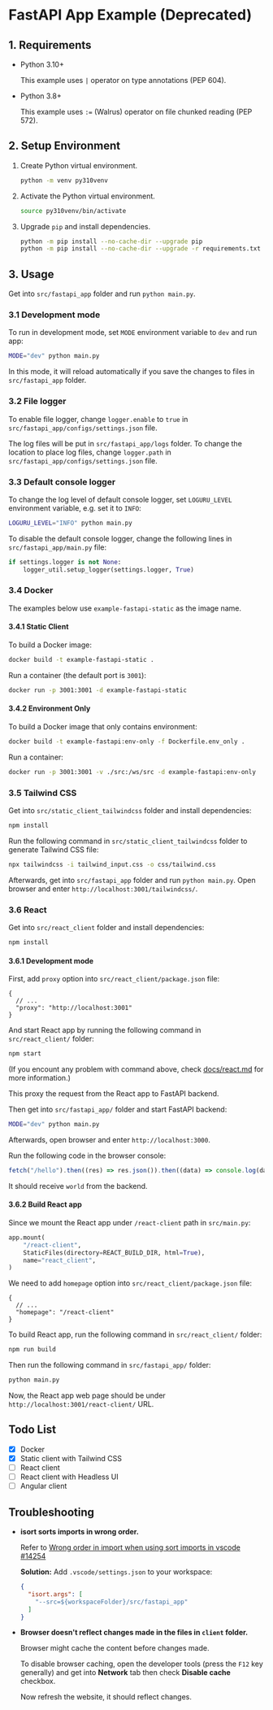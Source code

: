 # FastAPI App Example (Deprecated)

## 1. Requirements

- Python 3.10+

    This example uses `|` operator on type annotations (PEP 604).

- Python 3.8+

    This example uses `:=` (Walrus) operator on file chunked reading (PEP 572).

## 2. Setup Environment

1. Create Python virtual environment.

    ```bash
    python -m venv py310venv
    ```

2. Activate the Python virtual environment.

    ```bash
    source py310venv/bin/activate
    ```

3. Upgrade `pip` and install dependencies.

    ```bash
    python -m pip install --no-cache-dir --upgrade pip
    python -m pip install --no-cache-dir --upgrade -r requirements.txt
    ```

## 3. Usage

Get into `src/fastapi_app` folder and run `python main.py`.

### 3.1 Development mode

To run in development mode, set `MODE` environment variable to `dev` and run
app:

```bash
MODE="dev" python main.py
```

In this mode, it will reload automatically if you save the changes to files in
`src/fastapi_app` folder.

### 3.2 File logger

To enable file logger, change `logger.enable` to `true` in
`src/fastapi_app/configs/settings.json` file.

The log files will be put in `src/fastapi_app/logs` folder.
To change the location to place log files, change `logger.path` in
`src/fastapi_app/configs/settings.json` file.

### 3.3 Default console logger

To change the log level of default console logger, set `LOGURU_LEVEL`
environment variable, e.g. set it to `INFO`:

```bash
LOGURU_LEVEL="INFO" python main.py
```

To disable the default console logger, change the following lines in
`src/fastapi_app/main.py` file:

```py
if settings.logger is not None:
    logger_util.setup_logger(settings.logger, True)
```

### 3.4 Docker

The examples below use `example-fastapi-static` as the image name.

#### 3.4.1 Static Client

To build a Docker image:

```bash
docker build -t example-fastapi-static .
```

Run a container (the default port is `3001`):

```bash
docker run -p 3001:3001 -d example-fastapi-static
```

#### 3.4.2 Environment Only

To build a Docker image that only contains environment:

```bash
docker build -t example-fastapi:env-only -f Dockerfile.env_only .
```

Run a container:

```bash
docker run -p 3001:3001 -v ./src:/ws/src -d example-fastapi:env-only
```

### 3.5 Tailwind CSS

Get into `src/static_client_tailwindcss` folder and install dependencies:

```bash
npm install
```

Run the following command in `src/static_client_tailwindcss` folder to generate
Tailwind CSS file:

```bash
npx tailwindcss -i tailwind_input.css -o css/tailwind.css
```

Afterwards, get into `src/fastapi_app` folder and run `python main.py`. Open
browser and enter `http://localhost:3001/tailwindcss/`.

### 3.6 React

Get into `src/react_client` folder and install dependencies:

```bash
npm install
```

#### 3.6.1 Development mode

First, add `proxy` option into `src/react_client/package.json` file:

```jsonc
{
  // ...
  "proxy": "http://localhost:3001"
}
```

And start React app by running the following command in `src/react_client/`
folder:

```bash
npm start
```

(If you encount any problem with command above, check [docs/react.md](./docs/react.md)
for more information.)

This proxy the request from the React app to FastAPI backend.

Then get into `src/fastapi_app/` folder and start FastAPI backend:

```bash
MODE="dev" python main.py
```

Afterwards, open browser and enter `http://localhost:3000`.

Run the following code in the browser console:

```js
fetch("/hello").then((res) => res.json()).then((data) => console.log(data));
```

It should receive `world` from the backend.

#### 3.6.2 Build React app

Since we mount the React app under `/react-client` path in `src/main.py`:

```python
app.mount(
    "/react-client",
    StaticFiles(directory=REACT_BUILD_DIR, html=True),
    name="react_client",
)
```

We need to add `homepage` option into `src/react_client/package.json` file:

```jsonc
{
  // ...
  "homepage": "/react-client"
}
```

To build React app, run the following command in `src/react_client/` folder:

```bash
npm run build
```

Then run the following command in `src/fastapi_app/` folder:

```bash
python main.py
```

Now, the React app web page should be under
`http://localhost:3001/react-client/` URL.

## Todo List

- [x] Docker
- [x] Static client with Tailwind CSS
- [ ] React client
- [ ] React client with Headless UI
- [ ] Angular client

## Troubleshooting

- **isort sorts imports in wrong order.**

    Refer to [Wrong order in import when using sort imports in vscode #14254](https://github.com/microsoft/vscode-python/issues/14254)

    **Solution:** Add `.vscode/settings.json` to your workspace:

    ```json
    {
      "isort.args": [
        "--src=${workspaceFolder}/src/fastapi_app"
      ]
    }
    ```

- **Browser doesn't reflect changes made in the files in `client` folder.**

  Browser might cache the content before changes made.

  To disable browser caching, open the developer tools (press the `F12` key
  generally) and get into **Network** tab then check **Disable cache** checkbox.

  Now refresh the website, it should reflect changes.
